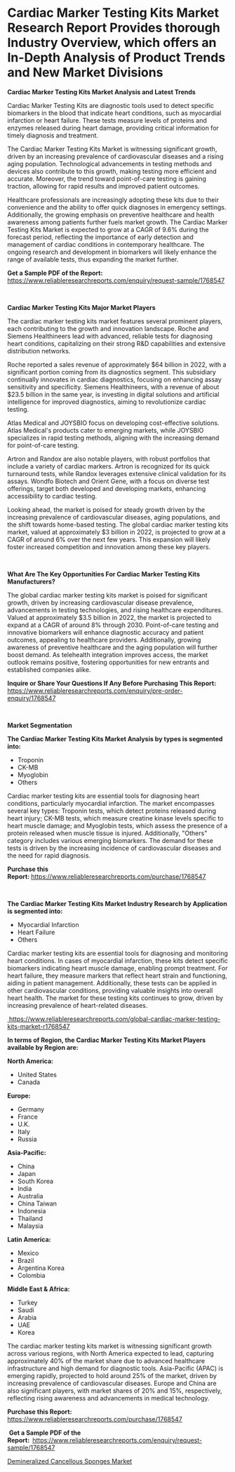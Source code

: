 <p><h1>Cardiac Marker Testing Kits Market Research Report Provides thorough Industry Overview, which offers an In-Depth Analysis of Product Trends and New Market Divisions</h1></p><p><strong>Cardiac Marker Testing Kits Market Analysis and Latest Trends</strong></p>
<p><p>Cardiac Marker Testing Kits are diagnostic tools used to detect specific biomarkers in the blood that indicate heart conditions, such as myocardial infarction or heart failure. These tests measure levels of proteins and enzymes released during heart damage, providing critical information for timely diagnosis and treatment.</p><p>The Cardiac Marker Testing Kits Market is witnessing significant growth, driven by an increasing prevalence of cardiovascular diseases and a rising aging population. Technological advancements in testing methods and devices also contribute to this growth, making testing more efficient and accurate. Moreover, the trend toward point-of-care testing is gaining traction, allowing for rapid results and improved patient outcomes.</p><p>Healthcare professionals are increasingly adopting these kits due to their convenience and the ability to offer quick diagnoses in emergency settings. Additionally, the growing emphasis on preventive healthcare and health awareness among patients further fuels market growth. The Cardiac Marker Testing Kits Market is expected to grow at a CAGR of 9.6% during the forecast period, reflecting the importance of early detection and management of cardiac conditions in contemporary healthcare. The ongoing research and development in biomarkers will likely enhance the range of available tests, thus expanding the market further.</p></p>
<p><strong>Get a Sample PDF of the Report:&nbsp;</strong> <a href="https://www.reliableresearchreports.com/enquiry/request-sample/1768547?utm_campaign=3221&utm_medium=2&utm_source=Github&utm_content=ia&utm_term=05032025&utm_id=cardiac-marker-testing-kits">https://www.reliableresearchreports.com/enquiry/request-sample/1768547</a></p>
<p>&nbsp;</p>
<p><strong>Cardiac Marker Testing Kits Major Market Players</strong></p>
<p><p>The cardiac marker testing kits market features several prominent players, each contributing to the growth and innovation landscape. Roche and Siemens Healthineers lead with advanced, reliable tests for diagnosing heart conditions, capitalizing on their strong R&D capabilities and extensive distribution networks.</p><p>Roche reported a sales revenue of approximately $64 billion in 2022, with a significant portion coming from its diagnostics segment. This subsidiary continually innovates in cardiac diagnostics, focusing on enhancing assay sensitivity and specificity. Siemens Healthineers, with a revenue of about $23.5 billion in the same year, is investing in digital solutions and artificial intelligence for improved diagnostics, aiming to revolutionize cardiac testing.</p><p>Atlas Medical and JOYSBIO focus on developing cost-effective solutions. Atlas Medical's products cater to emerging markets, while JOYSBIO specializes in rapid testing methods, aligning with the increasing demand for point-of-care testing. </p><p>Artron and Randox are also notable players, with robust portfolios that include a variety of cardiac markers. Artron is recognized for its quick turnaround tests, while Randox leverages extensive clinical validation for its assays. Wondfo Biotech and Orient Gene, with a focus on diverse test offerings, target both developed and developing markets, enhancing accessibility to cardiac testing.</p><p>Looking ahead, the market is poised for steady growth driven by the increasing prevalence of cardiovascular diseases, aging populations, and the shift towards home-based testing. The global cardiac marker testing kits market, valued at approximately $3 billion in 2022, is projected to grow at a CAGR of around 6% over the next few years. This expansion will likely foster increased competition and innovation among these key players.</p></p>
<p>&nbsp;</p>
<p><strong>What Are The Key Opportunities For Cardiac Marker Testing Kits Manufacturers?</strong></p>
<p><p>The global cardiac marker testing kits market is poised for significant growth, driven by increasing cardiovascular disease prevalence, advancements in testing technologies, and rising healthcare expenditures. Valued at approximately $3.5 billion in 2022, the market is projected to expand at a CAGR of around 8% through 2030. Point-of-care testing and innovative biomarkers will enhance diagnostic accuracy and patient outcomes, appealing to healthcare providers. Additionally, growing awareness of preventive healthcare and the aging population will further boost demand. As telehealth integration improves access, the market outlook remains positive, fostering opportunities for new entrants and established companies alike.</p></p>
<p><strong>Inquire or Share Your Questions If Any Before Purchasing This Report:</strong> <a href="https://www.reliableresearchreports.com/enquiry/pre-order-enquiry/1768547?utm_campaign=3221&utm_medium=2&utm_source=Github&utm_content=ia&utm_term=05032025&utm_id=cardiac-marker-testing-kits">https://www.reliableresearchreports.com/enquiry/pre-order-enquiry/1768547</a></p>
<p>&nbsp;</p>
<p><strong>Market Segmentation</strong></p>
<p><strong>The Cardiac Marker Testing Kits Market Analysis by types is segmented into:</strong></p>
<p><ul><li>Troponin</li><li>CK-MB</li><li>Myoglobin</li><li>Others</li></ul></p>
<p><p>Cardiac marker testing kits are essential tools for diagnosing heart conditions, particularly myocardial infarction. The market encompasses several key types: Troponin tests, which detect proteins released during heart injury; CK-MB tests, which measure creatine kinase levels specific to heart muscle damage; and Myoglobin tests, which assess the presence of a protein released when muscle tissue is injured. Additionally, "Others" category includes various emerging biomarkers. The demand for these tests is driven by the increasing incidence of cardiovascular diseases and the need for rapid diagnosis.</p></p>
<p><strong>Purchase this Report:&nbsp;</strong><a href="https://www.reliableresearchreports.com/purchase/1768547?utm_campaign=3221&utm_medium=2&utm_source=Github&utm_content=ia&utm_term=05032025&utm_id=cardiac-marker-testing-kits">https://www.reliableresearchreports.com/purchase/1768547</a></p>
<p>&nbsp;</p>
<p><strong>The Cardiac Marker Testing Kits Market Industry Research by Application is segmented into:</strong></p>
<p><ul><li>Myocardial Infarction</li><li>Heart Failure</li><li>Others</li></ul></p>
<p><p>Cardiac marker testing kits are essential tools for diagnosing and monitoring heart conditions. In cases of myocardial infarction, these kits detect specific biomarkers indicating heart muscle damage, enabling prompt treatment. For heart failure, they measure markers that reflect heart strain and functioning, aiding in patient management. Additionally, these tests can be applied in other cardiovascular conditions, providing valuable insights into overall heart health. The market for these testing kits continues to grow, driven by increasing prevalence of heart-related diseases.</p></p>
<p><a href="https://www.reliableresearchreports.com/global-cardiac-marker-testing-kits-market-r1768547?utm_campaign=3221&utm_medium=2&utm_source=Github&utm_content=ia&utm_term=05032025&utm_id=cardiac-marker-testing-kits">&nbsp;https://www.reliableresearchreports.com/global-cardiac-marker-testing-kits-market-r1768547</a></p>
<p><strong>In terms of Region, the Cardiac Marker Testing Kits Market Players available by Region are:</strong></p>
<p>
    <p> <strong> North America: </strong>
        <ul>
            <li>United States</li>
            <li>Canada</li>
        </ul>
        </p> 
    <p> <strong> Europe: </strong>
        <ul>
            <li>Germany</li>
            <li>France</li>
            <li>U.K.</li>
            <li>Italy</li>
            <li>Russia</li>
        </ul>
        </p> 
    <p> <strong> Asia-Pacific: </strong>
        <ul>
            <li>China</li>
            <li>Japan</li>
            <li>South Korea</li>
            <li>India</li>
            <li>Australia</li>
            <li>China Taiwan</li>
            <li>Indonesia</li>
            <li>Thailand</li>
            <li>Malaysia</li>
        </ul>
        </p> 
    <p> <strong> Latin America: </strong>
        <ul>
            <li>Mexico</li>
            <li>Brazil</li>
            <li>Argentina Korea</li>
            <li>Colombia</li>
        </ul>
        </p> 
    <p> <strong> Middle East & Africa: </strong>
        <ul>
            <li>Turkey</li>
            <li>Saudi</li>
            <li>Arabia</li>
            <li>UAE</li>
            <li>Korea</li>
        </ul>
    </p>
    </p>
<p><p>The cardiac marker testing kits market is witnessing significant growth across various regions, with North America expected to lead, capturing approximately 40% of the market share due to advanced healthcare infrastructure and high demand for diagnostic tools. Asia-Pacific (APAC) is emerging rapidly, projected to hold around 25% of the market, driven by increasing prevalence of cardiovascular diseases. Europe and China are also significant players, with market shares of 20% and 15%, respectively, reflecting rising awareness and advancements in medical technology.</p></p>
<p><strong>Purchase this Report: </strong><a href="https://www.reliableresearchreports.com/purchase/1768547?utm_campaign=3221&utm_medium=2&utm_source=Github&utm_content=ia&utm_term=05032025&utm_id=cardiac-marker-testing-kits">https://www.reliableresearchreports.com/purchase/1768547</a></p>
<p>&nbsp;<strong>Get a Sample PDF of the Report:&nbsp;&nbsp;</strong><a href="https://www.reliableresearchreports.com/enquiry/request-sample/1768547?utm_campaign=3221&utm_medium=2&utm_source=Github&utm_content=ia&utm_term=05032025&utm_id=cardiac-marker-testing-kits">https://www.reliableresearchreports.com/enquiry/request-sample/1768547</a></p>
<p><strong></strong></p>
<p><p><a href="https://github.com/ariyilmelzar/Market-Research-Report-List-1/blob/main/demineralized-cancellous-sponges-market.md?utm_campaign=3221&utm_medium=2&utm_source=Github&utm_content=ia&utm_term=05032025&utm_id=cardiac-marker-testing-kits">Demineralized Cancellous Sponges Market</a></p></p>